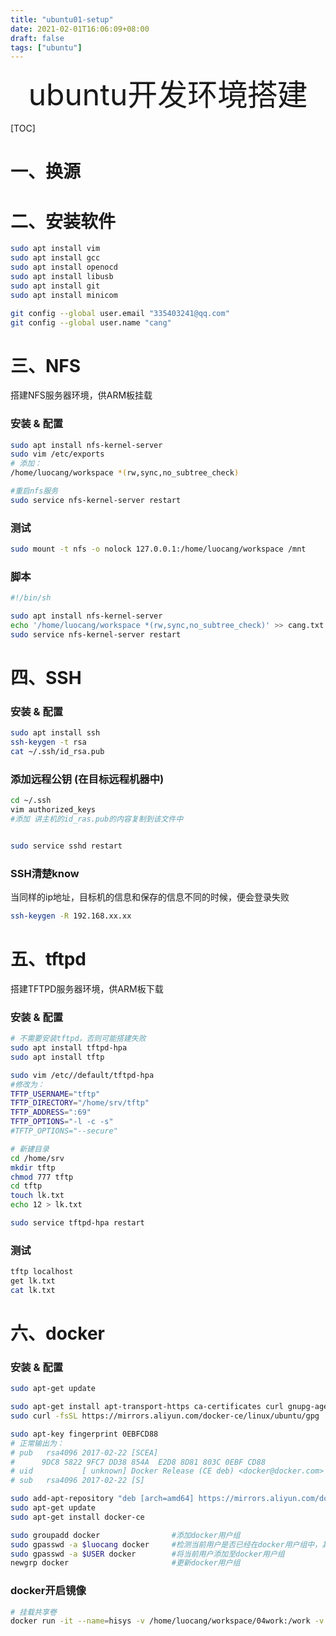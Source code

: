 ```yaml
---
title: "ubuntu01-setup"
date: 2021-02-01T16:06:09+08:00
draft: false
tags: ["ubuntu"]
---
```


<div align="center" style= 'font-size: 48px;'>
    ubuntu开发环境搭建
</div>

[TOC]

# 一、换源



# 二、安装软件

```bash
sudo apt install vim
sudo apt install gcc
sudo apt install openocd
sudo apt install libusb
sudo apt install git
sudo apt install minicom

git config --global user.email "335403241@qq.com"
git config --global user.name "cang"
```

# 三、NFS

搭建NFS服务器环境，供ARM板挂载

### 安装 & 配置

```bash
sudo apt install nfs-kernel-server
sudo vim /etc/exports
# 添加：
/home/luocang/workspace *(rw,sync,no_subtree_check)

#重启nfs服务
sudo service nfs-kernel-server restart
```

### 测试

```bash
sudo mount -t nfs -o nolock 127.0.0.1:/home/luocang/workspace /mnt
```

### 脚本

```bash
#!/bin/sh

sudo apt install nfs-kernel-server
echo '/home/luocang/workspace *(rw,sync,no_subtree_check)' >> cang.txt
sudo service nfs-kernel-server restart

```

# 四、SSH

### 安装 & 配置

```bash
sudo apt install ssh
ssh-keygen -t rsa
cat ~/.ssh/id_rsa.pub
```

### 添加远程公钥 (在目标远程机器中)

```bash
cd ~/.ssh
vim authorized_keys
#添加 讲主机的id_ras.pub的内容复制到该文件中


sudo service sshd restart
```

### SSH清楚know

当同样的ip地址，目标机的信息和保存的信息不同的时候，便会登录失败

```bash
ssh-keygen -R 192.168.xx.xx

```

# 五、tftpd

搭建TFTPD服务器环境，供ARM板下载

### 安装 & 配置

```bash
# 不需要安装tftpd，否则可能搭建失败
sudo apt install tftpd-hpa
sudo apt install tftp

sudo vim /etc//default/tftpd-hpa 
#修改为：
TFTP_USERNAME="tftp"
TFTP_DIRECTORY="/home/srv/tftp"
TFTP_ADDRESS=":69"
TFTP_OPTIONS="-l -c -s"
#TFTP_OPTIONS="--secure"

# 新建目录
cd /home/srv
mkdir tftp
chmod 777 tftp
cd tftp
touch lk.txt
echo 12 > lk.txt

sudo service tftpd-hpa restart
```

### 测试

```bash
tftp localhost
get lk.txt
cat lk.txt
```

# 六、docker

### 安装 & 配置

```bash
sudo apt-get update

sudo apt-get install apt-transport-https ca-certificates curl gnupg-agent software-properties-common
sudo curl -fsSL https://mirrors.aliyun.com/docker-ce/linux/ubuntu/gpg | apt-key add -

sudo apt-key fingerprint 0EBFCD88
# 正常输出为：
# pub   rsa4096 2017-02-22 [SCEA]
#      9DC8 5822 9FC7 DD38 854A  E2D8 8D81 803C 0EBF CD88
# uid           [ unknown] Docker Release (CE deb) <docker@docker.com>
# sub   rsa4096 2017-02-22 [S]

sudo add-apt-repository "deb [arch=amd64] https://mirrors.aliyun.com/docker-ce/linux/ubuntu $(lsb_release -cs) stable"
sudo apt-get update
sudo apt-get install docker-ce

sudo groupadd docker                #添加docker用户组
sudo gpasswd -a $luocang docker     #检测当前用户是否已经在docker用户组中，其中XXX为用户名，例如我的，luocang
sudo gpasswd -a $USER docker        #将当前用户添加至docker用户组
newgrp docker                       #更新docker用户组
```

### docker开启镜像

```bash
# 挂载共享卷
docker run -it --name=hisys -v /home/luocang/workspace/04work:/work -v /home/srv/tftp:/tftp hiubuntu14 /bin/sh

```

